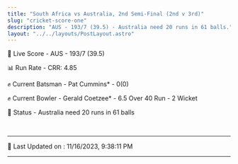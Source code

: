 ```yaml
---
title: "South Africa vs Australia, 2nd Semi-Final (2nd v 3rd)"
slug: "cricket-score-one"
description: "AUS - 193/7 (39.5) - Australia need 20 runs in 61 balls."
layout: "../../layouts/PostLayout.astro"
---
```


🔴 Live Score - AUS - 193/7 (39.5)  

📊 Run Rate - CRR: 4.85  

✊ Current Batsman - Pat Cummins* - 0(0)  

✊ Current Bowler - Gerald Coetzee* - 6.5 Over 40 Run - 2 Wicket  

📑 Status - Australia need 20 runs in 61 balls

<br />

***

📝 Last Updated on : 11/16/2023, 9:38:11 PM

***

